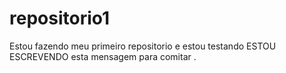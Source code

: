 # repositorio1
Estou fazendo meu primeiro repositorio e estou testando
ESTOU ESCREVENDO esta mensagem para comitar
.